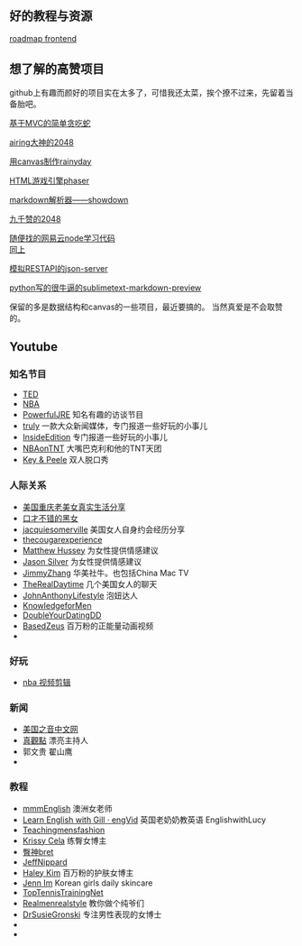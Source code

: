 ## 好的教程与资源
[roadmap frontend](https://roadmap.sh/frontend)

## 想了解的高赞项目
github上有趣而颜好的项目实在太多了，可惜我还太菜，挨个撩不过来，先留着当备胎吧。


[基于MVC的简单贪吃蛇](https://github.com/leeenx/snake) 

[airing大神的2048](https://github.com/airingursb/2048) 

[用canvas制作rainyday](https://github.com/maroslaw/rainyday.js)

[HTML游戏引擎phaser](https://github.com/photonstorm/phaser)

[markdown解析器——showdown](https://github.com/showdownjs/showdown)

[九千赞的2048](https://github.com/gabrielecirulli/2048)   

[随便找的网易云node学习代码](https://github.com/shenger153/blog2)   
[同上](https://github.com/shenshuai89/nodejs)

[模拟RESTAPI的json-server](https://github.com/typicode/json-server)

[python写的很牛逼的sublimetext-markdown-preview](https://github.com/revolunet/sublimetext-markdown-preview)

保留的多是数据结构和canvas的一些项目，最近要搞的。
当然真爱是不会取赞的。

## Youtube
### 知名节目
+ [TED](https://www.youtube.com/@TED)
+ [NBA](https://www.youtube.com/@NBA)
+ [PowerfulJRE](https://www.youtube.com/@joerogan) 知名有趣的访谈节目
+ [truly](https://www.youtube.com/@truly-channel) 一款大众新闻媒体，专门报道一些好玩的小事儿
+ [InsideEdition](https://www.youtube.com/@InsideEdition/videos) 专门报道一些好玩的小事儿
+ [NBAonTNT](https://www.youtube.com/@NBAonTNT/videos) 大嘴巴克利和他的TNT天团
+ [Key & Peele](https://www.youtube.com/@KeyAndPeele/videos) 双人脱口秀


### 人际关系
+ [美国重庆老美女真实生活分享](https://www.youtube.com/@user-zn7qb3jo1p/videos)
+ [口才不错的黑女](https://www.youtube.com/@themusingsofacrouton1098/videos)
+ [jacquiesomerville](https://www.youtube.com/@jacquiesomerville-official9752/videos) 美国女人自身约会经历分享
+ [thecougarexperience](https://www.youtube.com/@thecougarexperience)
+ [Matthew Hussey](https://www.youtube.com/@thematthewhussey) 为女性提供情感建议
+ [Jason Silver](https://www.youtube.com/@jasonsilveryt) 为女性提供情感建议
+ [JimmyZhang](https://www.youtube.com/@JimmyZhang) 华美社牛。也包括China Mac TV
+ [TheRealDaytime](https://www.youtube.com/@TheRealDaytime/videos) 几个美国女人的聊天
+ [JohnAnthonyLifestyle](https://www.youtube.com/@JohnAnthonyLifestyle/videos) 泡妞达人
+ [KnowledgeforMen](https://www.youtube.com/@KnowledgeforMen/videos)
+ [DoubleYourDatingDD](https://www.youtube.com/@DoubleYourDatingDD)
+ [BasedZeus](https://www.youtube.com/@BasedZeus/videos) 百万粉的正能量动画视频
+ []()

### 好玩
+ [nba 视频剪辑](https://www.youtube.com/@KingSwish./videos)

### 新闻
+ [美国之音中文网](https://www.youtube.com/@voachinese)
+ [真觀點](https://www.youtube.com/@zhenguandian) 漂亮主持人
+ 郭文贵 翟山鹰
+ []()

### 教程
+ [mmmEnglish](https://www.youtube.com/@mmmEnglish_Emma) 澳洲女老师
+ [Learn English with Gill · engVid](https://www.youtube.com/@engvidGill) 英国老奶奶教英语 EnglishwithLucy
+ [Teachingmensfashion](https://www.youtube.com/@JosecZuniga)
+ [Krissy Cela](https://www.youtube.com/@KrissyCelaa) 练臀女博主
+ [臀神bret](https://www.youtube.com/@bretcontreras1)
+ [JeffNippard](https://www.youtube.com/@JeffNippard)
+ [Haley Kim](https://www.youtube.com/@HaleyKimaking/videos) 百万粉的护肤女博主
+ [Jenn Im](https://www.youtube.com/@clothesencounters/videos) Korean girls daily skincare
+ [TopTennisTrainingNet](https://www.youtube.com/@TopTennisTrainingNet)
+ [Realmenrealstyle](https://www.youtube.com/@Realmenrealstyle/videos) 教你做个纯爷们
+ [DrSusieGronski](https://www.youtube.com/@DrSusieGronski/videos) 专注男性表现的女博士
+ []()
+ []()
